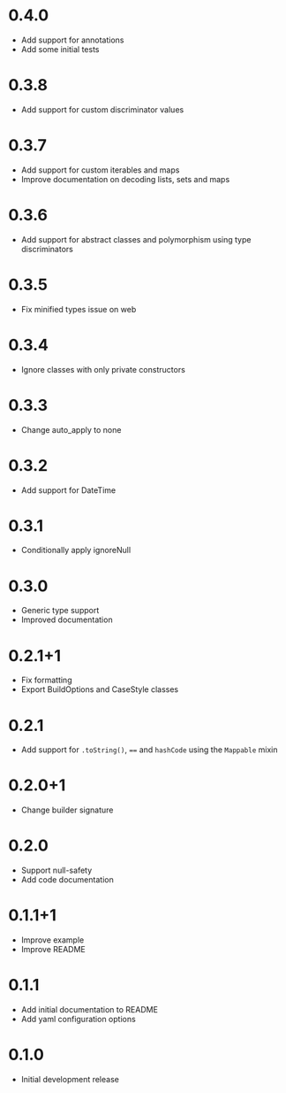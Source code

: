 # 0.4.0

- Add support for annotations
- Add some initial tests

# 0.3.8

- Add support for custom discriminator values

# 0.3.7

- Add support for custom iterables and maps
- Improve documentation on decoding lists, sets and maps

# 0.3.6

- Add support for abstract classes and polymorphism using type discriminators

# 0.3.5

- Fix minified types issue on web

# 0.3.4

- Ignore classes with only private constructors

# 0.3.3

- Change auto_apply to none

# 0.3.2

- Add support for DateTime

# 0.3.1

- Conditionally apply ignoreNull

# 0.3.0

- Generic type support
- Improved documentation

# 0.2.1+1

- Fix formatting
- Export BuildOptions and CaseStyle classes

# 0.2.1

- Add support for `.toString()`, `==` and `hashCode` using the `Mappable` mixin

# 0.2.0+1

- Change builder signature

# 0.2.0

- Support null-safety
- Add code documentation

# 0.1.1+1

- Improve example
- Improve README

# 0.1.1

- Add initial documentation to README
- Add yaml configuration options

# 0.1.0

- Initial development release